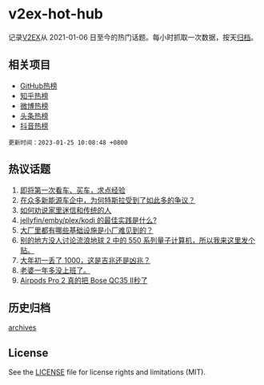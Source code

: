 # v2ex-hot-hub

 记录[V2EX](https://www.v2ex.com/)从 2021-01-06 日至今的热门话题。每小时抓取一次数据，按天[归档](archives)。
 
 ## 相关项目

- [GitHub热榜](https://github.com/snaildev/github-hot-hub)
- [知乎热榜](https://github.com/snaildev/zhihu-hot-hub)
- [微博热榜](https://github.com/snaildev/weibo-hot-hub)
- [头条热榜](https://github.com/snaildev/toutiao-hot-hub)
- [抖音热榜](https://github.com/snaildev/douyin-hot-hub)


 `更新时间：2023-01-25 10:08:48 +0800`

## 热议话题

1. [即将第一次看车、买车，求点经验](https://www.v2ex.com/t/910425)
1. [在众多新能源车企中，为何特斯拉受到了如此多的争议？](https://www.v2ex.com/t/910443)
1. [如何劝说家里迷信和传统的人](https://www.v2ex.com/t/910469)
1. [jellyfin/emby/plex/kodi 的最佳实践是什么?](https://www.v2ex.com/t/910440)
1. [大厂里都有哪些基础设施是小厂难见到的？](https://www.v2ex.com/t/910430)
1. [别的地方没人讨论流浪地球 2 中的 550 系列量子计算机，所以我来这里发个贴。](https://www.v2ex.com/t/910450)
1. [大年初一丢了 1000，这是吉兆还是凶兆？](https://www.v2ex.com/t/910487)
1. [老婆一年多没上班了。](https://www.v2ex.com/t/910475)
1. [Airpods Pro 2 真的把 Bose QC35 Ⅱ秒了](https://www.v2ex.com/t/910502)

## 历史归档

[archives](archives)

## License

See the [LICENSE](LICENSE) file for license rights and limitations (MIT).
